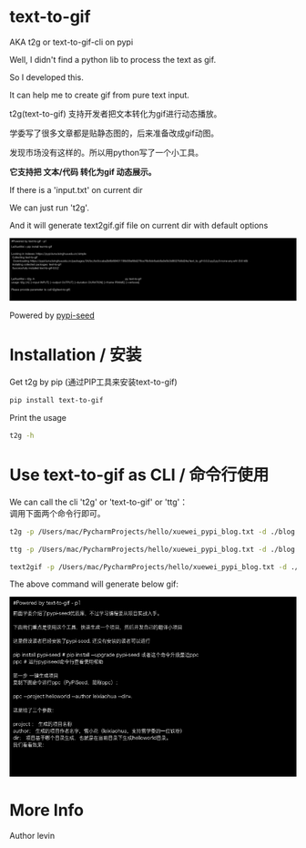 # text-to-gif

AKA t2g or text-to-gif-cli on pypi

Well, I didn't find a python lib to process the text as gif.

So I developed this.

It can help me to create gif from pure text input.

t2g(text-to-gif) 支持开发者把文本转化为gif进行动态播放。

学委写了很多文章都是贴静态图的，后来准备改成gif动图。

发现市场没有这样的。所以用python写了一个小工具。

**它支持把 文本/代码 转化为gif 动态展示。**

If there is a 'input.txt' on current dir

We can just run 't2g'.

And it will generate text2gif.gif file on current dir with default options

[![usage_doc.gif](https://raw.githubusercontent.com/py4ever/text-to-gif/master/usage_doc.gif)](https://github.com/py4ever/text-to-gif/tree/master/usage_doc)

Powered by [pypi-seed](https://pypi.org/project/pypi-seed/)

# Installation / 安装

Get t2g by pip (通过PIP工具来安装text-to-gif)
```bash
pip install text-to-gif
```

Print the usage

```bash
t2g -h
```

# Use text-to-gif as CLI / 命令行使用

We can call the cli 't2g' or 'text-to-gif' or 'ttg'： \
调用下面两个命令行即可。

```bash
t2g -p /Users/mac/PycharmProjects/hello/xuewei_pypi_blog.txt -d ./blog.gif -f 5
```

```bash
ttg -p /Users/mac/PycharmProjects/hello/xuewei_pypi_blog.txt -d ./blog.gif -f 5
```

```bash
text2gif -p /Users/mac/PycharmProjects/hello/xuewei_pypi_blog.txt -d ./blog.gif -f 5
```

The above command will generate below gif:

[![blog.gif](https://raw.githubusercontent.com/py4ever/text-to-gif/master/blog.gif)](https://github.com/py4ever/text-to-gif/tree/master/blog)

# More Info
Author levin